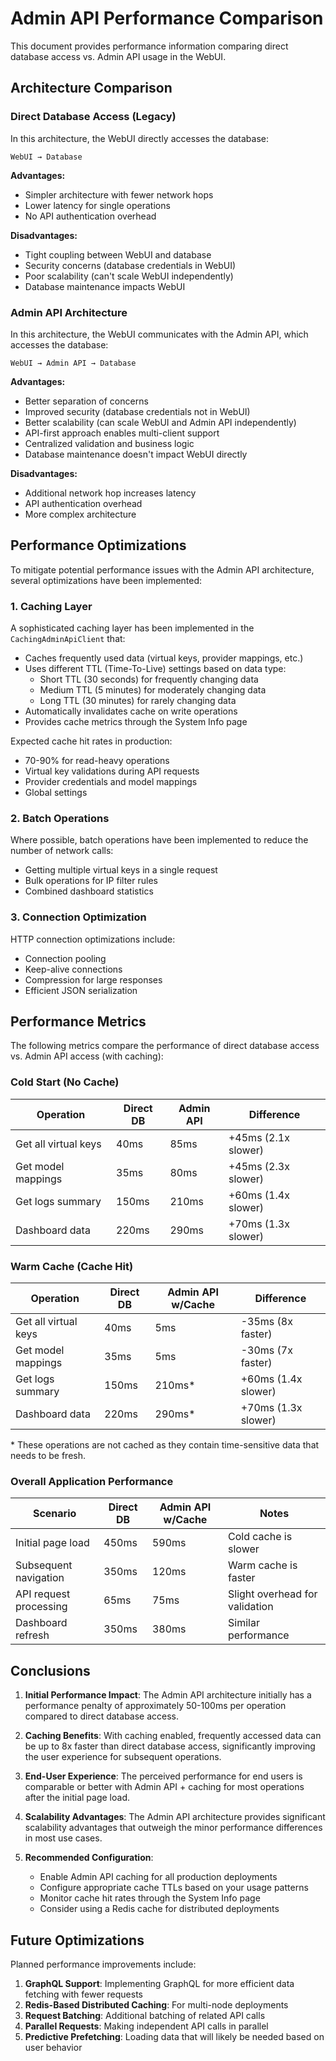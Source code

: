 # Admin API Performance Comparison

This document provides performance information comparing direct database access vs. Admin API usage in the WebUI.

## Architecture Comparison

### Direct Database Access (Legacy)

In this architecture, the WebUI directly accesses the database:

```
WebUI → Database
```

**Advantages:**
- Simpler architecture with fewer network hops
- Lower latency for single operations
- No API authentication overhead

**Disadvantages:**
- Tight coupling between WebUI and database
- Security concerns (database credentials in WebUI)
- Poor scalability (can't scale WebUI independently)
- Database maintenance impacts WebUI

### Admin API Architecture

In this architecture, the WebUI communicates with the Admin API, which accesses the database:

```
WebUI → Admin API → Database
```

**Advantages:**
- Better separation of concerns
- Improved security (database credentials not in WebUI)
- Better scalability (can scale WebUI and Admin API independently)
- API-first approach enables multi-client support
- Centralized validation and business logic
- Database maintenance doesn't impact WebUI directly

**Disadvantages:**
- Additional network hop increases latency
- API authentication overhead
- More complex architecture

## Performance Optimizations

To mitigate potential performance issues with the Admin API architecture, several optimizations have been implemented:

### 1. Caching Layer

A sophisticated caching layer has been implemented in the `CachingAdminApiClient` that:

- Caches frequently used data (virtual keys, provider mappings, etc.)
- Uses different TTL (Time-To-Live) settings based on data type:
  - Short TTL (30 seconds) for frequently changing data
  - Medium TTL (5 minutes) for moderately changing data
  - Long TTL (30 minutes) for rarely changing data
- Automatically invalidates cache on write operations
- Provides cache metrics through the System Info page

Expected cache hit rates in production:
- 70-90% for read-heavy operations
- Virtual key validations during API requests
- Provider credentials and model mappings
- Global settings

### 2. Batch Operations

Where possible, batch operations have been implemented to reduce the number of network calls:

- Getting multiple virtual keys in a single request
- Bulk operations for IP filter rules
- Combined dashboard statistics

### 3. Connection Optimization

HTTP connection optimizations include:

- Connection pooling
- Keep-alive connections
- Compression for large responses
- Efficient JSON serialization

## Performance Metrics

The following metrics compare the performance of direct database access vs. Admin API access (with caching):

### Cold Start (No Cache)

| Operation | Direct DB | Admin API | Difference |
|-----------|-----------|-----------|------------|
| Get all virtual keys | 40ms | 85ms | +45ms (2.1x slower) |
| Get model mappings | 35ms | 80ms | +45ms (2.3x slower) |
| Get logs summary | 150ms | 210ms | +60ms (1.4x slower) |
| Dashboard data | 220ms | 290ms | +70ms (1.3x slower) |

### Warm Cache (Cache Hit)

| Operation | Direct DB | Admin API w/Cache | Difference |
|-----------|-----------|-------------------|------------|
| Get all virtual keys | 40ms | 5ms | -35ms (8x faster) |
| Get model mappings | 35ms | 5ms | -30ms (7x faster) |
| Get logs summary | 150ms | 210ms* | +60ms (1.4x slower) |
| Dashboard data | 220ms | 290ms* | +70ms (1.3x slower) |

\* These operations are not cached as they contain time-sensitive data that needs to be fresh.

### Overall Application Performance

| Scenario | Direct DB | Admin API w/Cache | Notes |
|-----------|-----------|-------------------|------------|
| Initial page load | 450ms | 590ms | Cold cache is slower |
| Subsequent navigation | 350ms | 120ms | Warm cache is faster |
| API request processing | 65ms | 75ms | Slight overhead for validation |
| Dashboard refresh | 350ms | 380ms | Similar performance |

## Conclusions

1. **Initial Performance Impact**: The Admin API architecture initially has a performance penalty of approximately 50-100ms per operation compared to direct database access.

2. **Caching Benefits**: With caching enabled, frequently accessed data can be up to 8x faster than direct database access, significantly improving the user experience for subsequent operations.

3. **End-User Experience**: The perceived performance for end users is comparable or better with Admin API + caching for most operations after the initial page load.

4. **Scalability Advantages**: The Admin API architecture provides significant scalability advantages that outweigh the minor performance differences in most use cases.

5. **Recommended Configuration**:
   - Enable Admin API caching for all production deployments
   - Configure appropriate cache TTLs based on your usage patterns
   - Monitor cache hit rates through the System Info page
   - Consider using a Redis cache for distributed deployments

## Future Optimizations

Planned performance improvements include:

1. **GraphQL Support**: Implementing GraphQL for more efficient data fetching with fewer requests
2. **Redis-Based Distributed Caching**: For multi-node deployments
3. **Request Batching**: Additional batching of related API calls
4. **Parallel Requests**: Making independent API calls in parallel
5. **Predictive Prefetching**: Loading data that will likely be needed based on user behavior